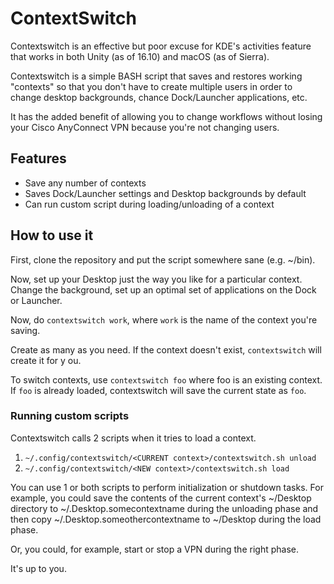 # ContextSwitch

Contextswitch is an effective but poor excuse for KDE's activities feature that works in both Unity (as of 16.10) and macOS (as of Sierra).

Contextswitch is a simple BASH script that saves and restores working "contexts" so that you don't have to create multiple users in order to change desktop backgrounds, chance Dock/Launcher applications, etc.

It has the added benefit of allowing you to change workflows without losing your Cisco AnyConnect VPN because you're not changing users.

## Features

+ Save any number of contexts
+ Saves Dock/Launcher settings and Desktop backgrounds by default
+ Can run custom script during loading/unloading of a context

## How to use it

First, clone the repository and put the script somewhere sane (e.g. ~/bin).

Now, set up your Desktop just the way you like for a particular context. Change the background, set up an optimal set of applications on the Dock or Launcher.

Now, do `contextswitch work`, where `work` is the name of the context you're saving.

Create as many as you need. If the context doesn't exist, `contextswitch` will create it for y ou.

To switch contexts, use `contextswitch foo` where foo is an existing context. If `foo` is already loaded, contextswitch will save the current state as `foo`.

### Running custom scripts

Contextswitch calls 2 scripts when it tries to load a context.

1. `~/.config/contextswitch/<CURRENT context>/contextswitch.sh unload`
2. `~/.config/contextswitch/<NEW context>/contextswitch.sh load`

You can use 1 or both scripts to perform initialization or shutdown tasks. For example, you could save the contents of the current context's ~/Desktop directory to ~/.Desktop.somecontextname during the unloading phase and then copy ~/.Desktop.someothercontextname to ~/Desktop during the load phase.

Or, you could, for example, start or stop a VPN during the right phase.

It's up to you.

